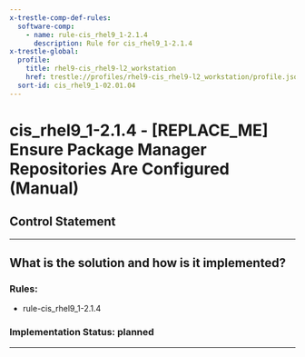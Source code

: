 ```yaml
---
x-trestle-comp-def-rules:
  software-comp:
    - name: rule-cis_rhel9_1-2.1.4
      description: Rule for cis_rhel9_1-2.1.4
x-trestle-global:
  profile:
    title: rhel9-cis_rhel9-l2_workstation
    href: trestle://profiles/rhel9-cis_rhel9-l2_workstation/profile.json
  sort-id: cis_rhel9_1-02.01.04
---
```


# cis_rhel9_1-2.1.4 - \[REPLACE_ME\] Ensure Package Manager Repositories Are Configured (Manual)

## Control Statement

______________________________________________________________________

## What is the solution and how is it implemented?

<!-- For implementation status enter one of: implemented, partial, planned, alternative, not-applicable -->

<!-- Note that the list of rules under ### Rules: is read-only and changes will not be captured after assembly to JSON -->

<!-- Add control implementation description here for control: cis_rhel9_1-2.1.4 -->

### Rules:

  - rule-cis_rhel9_1-2.1.4

### Implementation Status: planned

______________________________________________________________________
